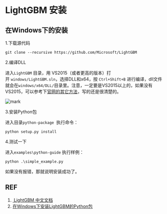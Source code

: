 # LightGBM 安装


## 在Windows下的安装


1.下载源代码

```
git clone --recursive https://github.com/Microsoft/LightGBM
```

2.编译DLL

进入`LightGBM` 目录，用 VS2015（或者更高的版本）打开 `windows/LightGBM.sln`，选择DLL和x64，按 `Ctrl+Shift+B` 进行编译，dll文件就会在`windows/x64/DLL/`目录里。注意，一定要是VS2015以上的，如果没有VS2015，可以参考下[官网的其它方法](http://lightgbm.apachecn.org/cn/latest/Installation-Guide.html)，写的还是很清楚的。

![mark](http://pacdb2bfr.bkt.clouddn.com/blog/image/180729/cLIi3FLFIf.png?imageslim)

3.安装Python包

进入目录`python-package`  执行命令：


```
python setup.py install
```


4.测试一下

进入`examples\python-guide` 执行样例：


```
python .\simple_example.py
```

如果没有报错，那就说明安装成功了。





## REF

1. [ LightGBM 中文文档](http://lightgbm.apachecn.org/cn/latest/index.html)
2. [在Windows下安装LightGBM的Python包](https://blog.csdn.net/jiaqiangbandongg/article/details/53814663)
